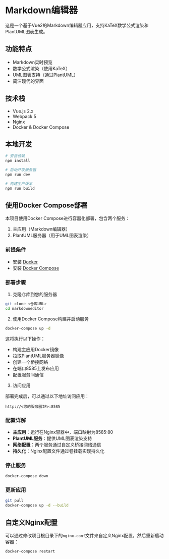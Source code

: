 # Markdown编辑器

这是一个基于Vue2的Markdown编辑器应用，支持KaTeX数学公式渲染和PlantUML图表生成。

## 功能特点

- Markdown实时预览
- 数学公式渲染（使用KaTeX）
- UML图表支持（通过PlantUML）
- 简洁现代的界面

## 技术栈

- Vue.js 2.x
- Webpack 5
- Nginx
- Docker & Docker Compose

## 本地开发

```bash
# 安装依赖
npm install

# 启动开发服务器
npm run dev

# 构建生产版本
npm run build
```

## 使用Docker Compose部署

本项目使用Docker Compose进行容器化部署，包含两个服务：
1. 主应用（Markdown编辑器）
2. PlantUML服务器（用于UML图表渲染）

### 前提条件

- 安装 [Docker](https://docs.docker.com/get-docker/)
- 安装 [Docker Compose](https://docs.docker.com/compose/install/)

### 部署步骤

1. 克隆仓库到您的服务器

```bash
git clone <仓库URL>
cd markdowneditor
```

2. 使用Docker Compose构建并启动服务

```bash
docker-compose up -d
```

这将执行以下操作：
- 构建主应用Docker镜像
- 拉取PlantUML服务器镜像
- 创建一个桥接网络
- 在端口8585上发布应用
- 配置服务间通信

3. 访问应用

部署完成后，可以通过以下地址访问应用：
```
http://<您的服务器IP>:8585
```

### 配置详解

- **主应用**：运行在Nginx容器中，端口映射为8585:80
- **PlantUML服务**：提供UML图表渲染支持
- **网络配置**：两个服务通过自定义桥接网络通信
- **持久化**：Nginx配置文件通过卷挂载实现持久化

### 停止服务

```bash
docker-compose down
```

### 更新应用

```bash
git pull
docker-compose up -d --build
```

## 自定义Nginx配置

可以通过修改项目根目录下的`nginx.conf`文件来自定义Nginx配置，然后重新启动容器：

```bash
docker-compose restart
``` 